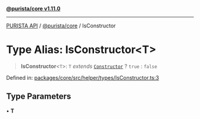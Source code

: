 [**@purista/core v1.11.0**](../README.md)

***

[PURISTA API](../../../packages.md) / [@purista/core](../README.md) / IsConstructor

# Type Alias: IsConstructor\<T\>

> **IsConstructor**\<`T`\>: `T` *extends* [`Constructor`](Constructor.md) ? `true` : `false`

Defined in: [packages/core/src/helper/types/IsConstructor.ts:3](https://github.com/puristajs/purista/blob/master/packages/core/src/helper/types/IsConstructor.ts#L3)

## Type Parameters

• **T**
